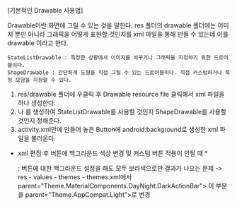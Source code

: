[기본적인 Drawable 사용법]

Drawable이란 화면에 그릴 수 있는 것을 말한다.
res 폴더의 drawable 폴더에는 이미지 뿐만 아니라
그래픽을 어떻게 표현할 것인지를 xml 파일을 통해 만들 수 있는데
이를 drawable 이라고 한다.

    StateListDrawable : 특정한 상황에서 이미지를 바꾸거나 그래픽을 지정하기 위한 드로어블이다.
    ShapeDrawable : 간단하게 도형을 직접 그릴 수 있는 드로어블이다. 직접 커스텀하거나 특정 모양을 지정할 수 있다.

1. res/drawable 폴더에 우클릭 후 Drawable resource file 클릭해서 xml 파일을 하나 생성한다.
2. <selector/>나 <shape/>를 생성하여 StateListDrawable를 사용할 것인지 ShapeDrawable를 사용할 것인지 정해준다.
3. activity.xml안에 만들어 놓은 Button에 android:background로 생성한 xml 파일을 불러온다.

* xml 편집 후 버튼에 백그라운드 색상 변경 및 커스텀 버튼 적용이 안될 때 *


    : 버튼에 대한 백그라운드 설정을 해도 모두 보라색으로만 결과가 나오는 문제
    -> res - values - themes - themes.xml에서
    parent="Theme.MaterialComponents.DayNight.DarkActionBar">
    이 부분을 parent="Theme.AppCompat.Light">로 변경


